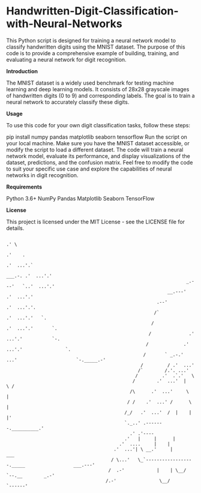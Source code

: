# Handwritten-Digit-Classification-with-Neural-Networks
This Python script is designed for training a neural network model to classify handwritten digits using the MNIST dataset. The purpose of this code is to provide a comprehensive example of building, training, and evaluating a neural network for digit recognition.

**Introduction**

The MNIST dataset is a widely used benchmark for testing machine learning and deep learning models. It consists of 28x28 grayscale images of handwritten digits (0 to 9) and corresponding labels. The goal is to train a neural network to accurately classify these digits.

**Usage**

To use this code for your own digit classification tasks, follow these steps:

pip install numpy pandas matplotlib seaborn tensorflow
Run the script on your local machine. Make sure you have the MNIST dataset accessible, or modify the script to load a different dataset.
The code will train a neural network model, evaluate its performance, and display visualizations of the dataset, predictions, and the confusion matrix.
Feel free to modify the code to suit your specific use case and explore the capabilities of neural networks in digit recognition.

**Requirements**

Python 3.6+
NumPy
Pandas
Matplotlib
Seaborn
TensorFlow

**License**

This project is licensed under the MIT License - see the LICENSE file for details.








                                             
                                                                                          .' \
                                                                                        .'    .
                                                                                      .'  ...'.`
                                                                             ___.-. .'  ...'.'
                                                                       _.---'   `..'  ...'.'
                                                                __.---'         .'  ...'.'
                                                            .--'              .'  ...'.'.
                                                           /`               .'  ...'.'   `.
                                                          /               .'  ...'.'       `.
                                                         /              .'  ...'.'           `-.
                                                        /             .'  ...'.'                `.
                                                       /       ` _.-.'  ...'                      `-._____.-'
                                                      /         / .'  ...'
                                                     /`        /.'. ...'
                                                    /         .'  .`.'   \
                                                   /        .'  ...'  |   \ /
                                                  /\      .'  ...'     \   |
                                                 / /    .'  ...' /      \  |
                                                /_/   .'  ...'  /  |    |  |'
                                                `._..' .-------.__________.'
                                                  .' .'----
                                                .'   |     |      |
                                              .'  ....     |    |
                                            .'  ...'| \ __.'     |                                        ___
                                           / \...'   \_`------------------._____                  ___.---'
                                          /  .-'            |    | \__/         `--.__        _.-'
                                         /.-'                \__/                     `------'
                                        











